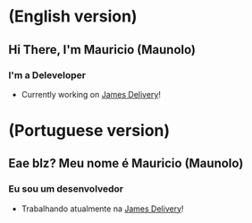 # (English version)

## Hi There, I'm Mauricio (Maunolo)

### I'm a Deleveloper
- Currently working on [James Delivery][james_delivery]!

# (Portuguese version)

## Eae blz? Meu nome é Mauricio (Maunolo)

### Eu sou um desenvolvedor
- Trabalhando atualmente na [James Delivery][james_delivery]!

<br>
<br>

[james_delivery]: https://github.com/james-delivery
[stream_music_player]: https://github.com/maunolo/stream.music.player
